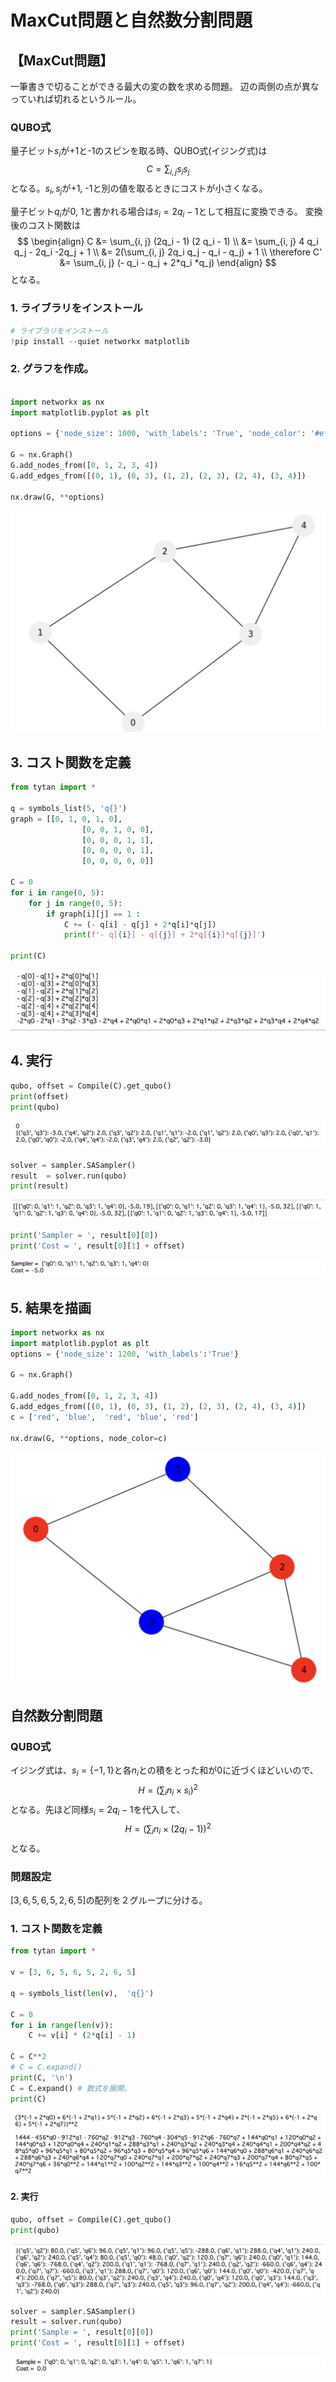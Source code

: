 # MaxCut問題と自然数分割問題

## 【MaxCut問題】

一筆書きで切ることができる最大の変の数を求める問題。
辺の両側の点が異なっていれば切れるというルール。

### QUBO式

量子ビット$s_i$が+1と-1のスピンを取る時、QUBO式(イジング式)は
$$
C = \sum_{i, j} s_i s_j
$$
となる。$s_i, s_j$が+1, -1と別の値を取るときにコストが小さくなる。

量子ビット$q_i$が0, 1と書かれる場合は$s_i = 2q_i - 1$として相互に変換できる。
変換後のコスト関数は
$$
\begin{align}
C &= \sum_{i, j} (2q_i - 1) (2 q_i - 1) \\
&= \sum_{i, j} 4 q_i q_j - 2q_i -2q_j + 1 \\
&= 2(\sum_{i, j} 2q_i q_j - q_i - q_j) + 1 \\
\therefore C' &= \sum_{i, j} (- q_i - q_j + 2*q_i *q_j)
\end{align}
$$
となる。

### 1. ライブラリをインストール

```python 
# ライブラリをインストール
!pip install --quiet networkx matplotlib
```

### 2. グラフを作成。

```python 

import networkx as nx
import matplotlib.pyplot as plt

options = {'node_size': 1000, 'with_labels': 'True', 'node_color': '#efefef'}

G = nx.Graph()
G.add_nodes_from([0, 1, 2, 3, 4])
G.add_edges_from([(0, 1), (0, 3), (1, 2), (2, 3), (2, 4), (3, 4)])

nx.draw(G, **options)
```

![tutorial02_1](./pic/tutorial02_1.png)

## 3. コスト関数を定義

```python 
from tytan import *

q = symbols_list(5, 'q{}')
graph = [[0, 1, 0, 1, 0], 
                [0, 0, 1, 0, 0], 
                [0, 0, 0, 1, 1], 
                [0, 0, 0, 0, 1], 
                [0, 0, 0, 0, 0]]

C = 0
for i in range(0, 5):
    for j in range(0, 5):
        if graph[i][j] == 1 :
            C += (- q[i] - q[j] + 2*q[i]*q[j])
            print(f'- q[{i}] - q[{j}] + 2*q[{i}]*q[{j}]')
            
print(C)
```
![tutorial02_2](./pic/tutorial02_2.png)

## 4. 実行

```python 
qubo, offset = Compile(C).get_qubo()
print(offset)
print(qubo)
```
![tutorial02_3](./pic/tutorial02_3.png)

```python 
solver = sampler.SASampler()
result  = solver.run(qubo)
print(result)
```
![tutorial02_4](./pic/tutorial02_4.png)

```python
print('Sampler = ', result[0][0])
print('Cost = ', result[0][1] + offset)
```
![tutorial02_5](./pic/tutorial02_5.png)

## 5. 結果を描画

```python 
import networkx as nx
import matplotlib.pyplot as plt
options = {'node_size': 1200, 'with_labels':'True'}

G = nx.Graph()

G.add_nodes_from([0, 1, 2, 3, 4])
G.add_edges_from([(0, 1), (0, 3), (1, 2), (2, 3), (2, 4), (3, 4)])
c = ['red', 'blue',  'red', 'blue', 'red']

nx.draw(G, **options, node_color=c)
```
![tutorial02_6](./pic/tutorial02_6.png)

## 自然数分割問題

### QUBO式

イジング式は、$s_i = \{-1, 1\}$と各$n_i$との積をとった和が0に近づくほどいいので、
$$
H = \left( \sum_i n_i \times s_i \right)^2
$$ 
となる。先ほど同様$s_i = 2 q_i  - 1$を代入して、
$$
H = \left(\sum_i n_i \times (2q_i - 1)\right)^2
$$
となる。

### 問題設定

$[3, 6, 5, 6, 5, 2, 6, 5]$の配列を２グループに分ける。

### 1. コスト関数を定義

```python
from tytan import *

v = [3, 6, 5, 6, 5, 2, 6, 5]

q = symbols_list(len(v),  'q{}')

C = 0
for i in range(len(v)):
    C += v[i] * (2*q[i] - 1)
    
C = C**2
# C = C.expand()
print(C, '\n')
C = C.expand() # 数式を展開。
print(C)
```
![tutorial02_7](./pic/tutorial02_7.png)

#### 2. 実行

```python
qubo, offset = Compile(C).get_qubo()
print(qubo)
```
![tutorial02_8](./pic/tutorial02_8.png)

```python
solver = sampler.SASampler()
result = solver.run(qubo)
print('Sample = ', result[0][0])
print('Cost = ', result[0][1] + offset)
```
![tutorial02_9](./pic/tutorial02_9.png)


